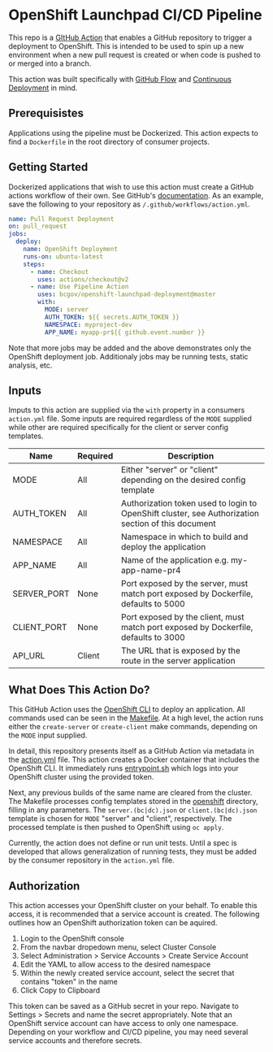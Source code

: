 # OpenShift Launchpad CI/CD Pipeline

This repo is a [GItHub Action](https://help.github.com/en/actions) that enables a GitHub repository to trigger a deployment to OpenShift. This is intended to be used to spin up a new environment when a new pull request is created or when code is pushed to or merged into a branch.

This action was built specifically with [GitHub Flow](https://guides.github.com/introduction/flow/) and [Continuous Deployment](https://www.atlassian.com/continuous-delivery/continuous-deployment) in mind.

## Prerequisistes

Applications using the pipeline must be Dockerized. This action expects to find a `Dockerfile` in the root directory of consumer projects. 

## Getting Started

Dockerized applications that wish to use this action must create a GitHub actions workflow of their own. See GitHub's [documentation](https://help.github.com/en/actions/configuring-and-managing-workflows/configuring-a-workflow). As an example, save the following to your repository as `/.github/workflows/action.yml`.

```yaml
name: Pull Request Deployment
on: pull_request
jobs:
  deploy:
    name: OpenShift Deployment
    runs-on: ubuntu-latest
    steps:
      - name: Checkout
        uses: actions/checkout@v2
      - name: Use Pipeline Action
        uses: bcgov/openshift-launchpad-deployment@master
        with:
          MODE: server
          AUTH_TOKEN: ${{ secrets.AUTH_TOKEN }}
          NAMESPACE: myproject-dev
          APP_NAME: myapp-pr${{ github.event.number }}
```

Note that more jobs may be added and the above demonstrates only the OpenShift deployment job. Additionaly jobs may be running tests, static analysis, etc.

## Inputs

Imputs to this action are supplied via the `with` property in a consumers `action.yml` file. Some inputs are required regardless of the `MODE` supplied while other are required specifically for the client or server config templates.

Name        | Required | Description
------------|----------|---------------
MODE        | All      | Either "server" or "client" depending on the desired config template
AUTH_TOKEN  | All      | Authorization token used to login to OpenShift cluster, see Authorization section of this document
NAMESPACE   | All      | Namespace in which to build and deploy the application
APP_NAME    | All      | Name of the application e.g. my-app-name-pr4
SERVER_PORT | None     | Port exposed by the server, must match port exposed by Dockerfile, defaults to 5000
CLIENT_PORT | None     | Port exposed by the client, must match port exposed by Dockerfile, defaults to 3000
API_URL     | Client   | The URL that is exposed by the route in the server application

## What Does This Action Do?

This GitHub Action uses the [OpenShift CLI](https://docs.openshift.com/container-platform/3.11/cli_reference/index.html) to deploy an application. All commands used can be seen in the [Makefile](Makefile). At a high level, the action runs either the `create-server` or `create-client` make commands, depending on the `MODE` input supplied.

In detail, this repository presents itself as a GitHub Action via metadata in the [action.yml](action.yml) file. This action creates a Docker container that includes the OpenShift CLI. It immediately runs [entrypoint.sh](entrypoint.sh) which logs into your OpenShift cluster using the provided token. 

Next, any previous builds of the same name are cleared from the cluster. The Makefile processes config templates stored in the [openshift](openshift) directory, filling in any parameters. The `server.(bc|dc).json` or `client.(bc|dc).json` template is chosen for `MODE` "server" and "client", respectively. The processed template is then pushed to OpenShift using `oc apply`.

Currently, the action does not define or run unit tests. Until a spec is developed that allows generalization of running tests, they must be added by the consumer repository in the `action.yml` file.

## Authorization

This action accesses your OpenShift cluster on your behalf. To enable this access, it is recommended that a service account is created. The following outlines how an OpenShift authorization token can be aquired.

1. Login to the OpenShift console
2. From the navbar dropedown menu, select Cluster Console
3. Select Administration > Service Accounts > Create Service Account
4. Edit the YAML to allow access to the desired namespace
5. Within the newly created service account, select the secret that contains "token" in the name
6. Click Copy to Clipboard

This token can be saved as a GitHub secret in your repo. Navigate to Settings > Secrets and name the secret appropriately. Note that an OpenShift service account can have access to only one namespace. Depending on your workflow and CI/CD pipeline, you may need several service accounts and therefore secrets.
